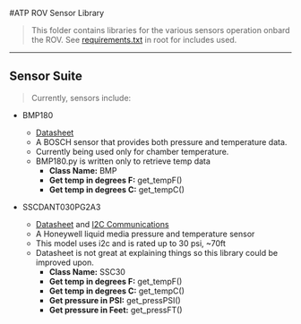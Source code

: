 #ATP ROV Sensor Library
> This folder contains libraries for the various sensors operation onbard the ROV.
> See <a href="https://github.com/osajus/ATP-Submersible/blob/main/requirements.txt">requirements.txt</a> in root for includes used.

---

## Sensor Suite
> Currently, sensors include:
- BMP180
    - <a href="shorturl.at/dfwOZ" target="_new">Datasheet</a>
    - A BOSCH sensor that provides both pressure and temperature data.
    - Currently being used only for chamber temperature.
    - BMP180.py is written only to retrieve temp data
        - **Class Name:** BMP
        - **Get temp in degrees F:** get_tempF()
        - **Get temp in degrees C:** get_tempC()

- SSCDANT030PG2A3 
    - <a href="shorturl.at/dCPU0" target="_new">Datasheet</a> and <a href="shorturl.at/dvzFZ" target="_new">I2C Communications</a>
    - A Honeywell liquid media pressure and temperature sensor
    - This model uses i2c and is rated up to 30 psi, ~70ft
    - Datasheet is not great at explaining things so this library could be improved upon.
        - **Class Name:** SSC30
        - **Get temp in degrees F:** get_tempF()
        - **Get temp in degrees C:** get_tempC()
        - **Get pressure in PSI:** get_pressPSI()
        - **Get pressure in Feet:** get_pressFT()
